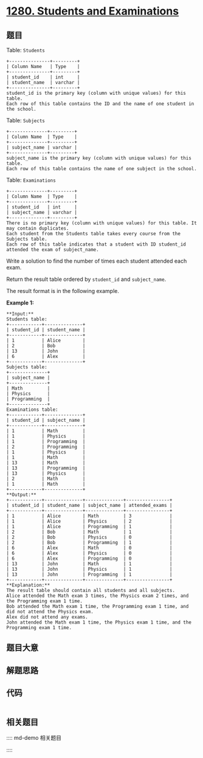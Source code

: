 # [1280. Students and Examinations](https://leetcode.com/problems/students-and-examinations)

## 题目

Table: `Students`

    
    
    +---------------+---------+
    | Column Name   | Type    |
    +---------------+---------+
    | student_id    | int     |
    | student_name  | varchar |
    +---------------+---------+
    student_id is the primary key (column with unique values) for this table.
    Each row of this table contains the ID and the name of one student in the school.
    



Table: `Subjects`

    
    
    +--------------+---------+
    | Column Name  | Type    |
    +--------------+---------+
    | subject_name | varchar |
    +--------------+---------+
    subject_name is the primary key (column with unique values) for this table.
    Each row of this table contains the name of one subject in the school.
    



Table: `Examinations`

    
    
    +--------------+---------+
    | Column Name  | Type    |
    +--------------+---------+
    | student_id   | int     |
    | subject_name | varchar |
    +--------------+---------+
    There is no primary key (column with unique values) for this table. It may contain duplicates.
    Each student from the Students table takes every course from the Subjects table.
    Each row of this table indicates that a student with ID student_id attended the exam of subject_name.
    



Write a solution to find the number of times each student attended each exam.

Return the result table ordered by `student_id` and `subject_name`.

The result format is in the following example.



**Example 1:**

    
    
    **Input:** 
    Students table:
    +------------+--------------+
    | student_id | student_name |
    +------------+--------------+
    | 1          | Alice        |
    | 2          | Bob          |
    | 13         | John         |
    | 6          | Alex         |
    +------------+--------------+
    Subjects table:
    +--------------+
    | subject_name |
    +--------------+
    | Math         |
    | Physics      |
    | Programming  |
    +--------------+
    Examinations table:
    +------------+--------------+
    | student_id | subject_name |
    +------------+--------------+
    | 1          | Math         |
    | 1          | Physics      |
    | 1          | Programming  |
    | 2          | Programming  |
    | 1          | Physics      |
    | 1          | Math         |
    | 13         | Math         |
    | 13         | Programming  |
    | 13         | Physics      |
    | 2          | Math         |
    | 1          | Math         |
    +------------+--------------+
    **Output:** 
    +------------+--------------+--------------+----------------+
    | student_id | student_name | subject_name | attended_exams |
    +------------+--------------+--------------+----------------+
    | 1          | Alice        | Math         | 3              |
    | 1          | Alice        | Physics      | 2              |
    | 1          | Alice        | Programming  | 1              |
    | 2          | Bob          | Math         | 1              |
    | 2          | Bob          | Physics      | 0              |
    | 2          | Bob          | Programming  | 1              |
    | 6          | Alex         | Math         | 0              |
    | 6          | Alex         | Physics      | 0              |
    | 6          | Alex         | Programming  | 0              |
    | 13         | John         | Math         | 1              |
    | 13         | John         | Physics      | 1              |
    | 13         | John         | Programming  | 1              |
    +------------+--------------+--------------+----------------+
    **Explanation:** 
    The result table should contain all students and all subjects.
    Alice attended the Math exam 3 times, the Physics exam 2 times, and the Programming exam 1 time.
    Bob attended the Math exam 1 time, the Programming exam 1 time, and did not attend the Physics exam.
    Alex did not attend any exams.
    John attended the Math exam 1 time, the Physics exam 1 time, and the Programming exam 1 time.
    


## 题目大意

## 解题思路

## 代码

```javascript

```

## 相关题目

:::: md-demo 相关题目

::::
